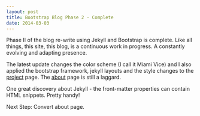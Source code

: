 ```yaml
---
layout: post
title: Bootstrap Blog Phase 2 - Complete
date: 2014-03-03
---
```


Phase II of the blog re-write using Jekyll and Bootstrap is complete.  Like all things, this site, this blog, is a continuous work in progress.  A constantly evolving and adapting presence.

The latest update changes the color scheme (I call it Miami Vice) and I also applied the bootstrap framework, jekyll layouts and the style changes to the [project](project) page. The [about](about) page is still a laggard.

One great discovery about Jekyll - the front-matter properties can contain HTML snippets.  Pretty handy!

Next Step: Convert about page.